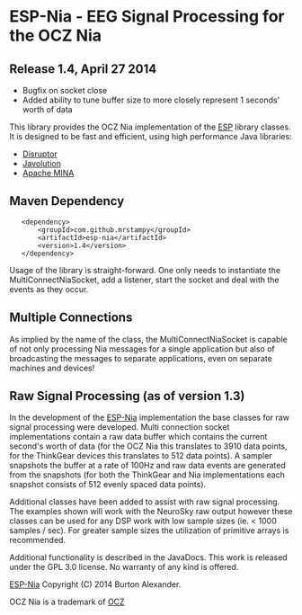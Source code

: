 # ESP-Nia - EEG Signal Processing for the OCZ Nia

## Release 1.4, April 27 2014

* Bugfix on socket close
* Added ability to tune buffer size to more closely represent 1 seconds' worth of data

This library provides the OCZ Nia implementation of the [ESP](http://mrstampy.github.io/ESP/) library classes. It is designed to be fast and efficient, using high performance Java libraries:

* [Disruptor](https://github.com/LMAX-Exchange/disruptor)
* [Javolution](http://javolution.org/)
* [Apache MINA](http://mina.apache.org/)

## Maven Dependency
       <dependency>
           <groupId>com.github.mrstampy</groupId>
           <artifactId>esp-nia</artifactId>
           <version>1.4</version>
       </dependency>

Usage of the library is straight-forward. One only needs to instantiate the MultiConnectNiaSocket, add a listener, start the socket and deal with the events as they occur.

## Multiple Connections

As implied by the name of the class, the MultiConnectNiaSocket is capable of not only processing Nia messages for a single application but also of broadcasting the messages to separate applications, even on separate machines and devices!

## Raw Signal Processing (as of version 1.3)

In the development of the [ESP-Nia](http://mrstampy.github.com/ESP-Nia/) implementation the base classes for raw signal processing were developed.  Multi connection socket implementations contain a raw data buffer which contains the current second's worth of data (for the OCZ Nia this translates to 3910 data points, for the ThinkGear devices this translates to 512 data points).  A sampler snapshots the buffer at a rate of 100Hz and raw data events are generated from the snapshots (for both the ThinkGear and Nia implementations each snapshot consists of 512 evenly spaced data points).

Additional classes have been added to assist with raw signal processing. The examples shown will work with the NeuroSky raw output however these classes can be used for any DSP work with low sample sizes (ie. < 1000 samples / sec).  For greater sample sizes the utilization of	primitive arrays is recommended.

Additional functionality is described in the JavaDocs. This work is released under the GPL 3.0 license. No warranty of any kind is offered.

[ESP-Nia](http://mrstampy.github.io/ESP-Nia/) Copyright (C) 2014 Burton Alexander. 

OCZ Nia is a trademark of [OCZ](http://www.ocz.com)
